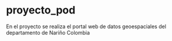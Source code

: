 # proyecto_pod
En el proyecto se realiza el portal web de datos geoespaciales del departamento de Nariño Colombia
